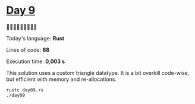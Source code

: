 # [Day 9](https://adventofcode.com/2023/day/9) 
:gift::gift::gift::gift::gift::gift::gift::gift::gift:

Today's language: **Rust**

Lines of code: **88**

Execution time: **0,003 s**

This solution uses a custom triangle datatype.
It is a bit overkill code-wise, but efficient with memory and re-allocations.

```shell
rustc day09.rs
./day09
```
<!-- implemented triangle datatype -->
